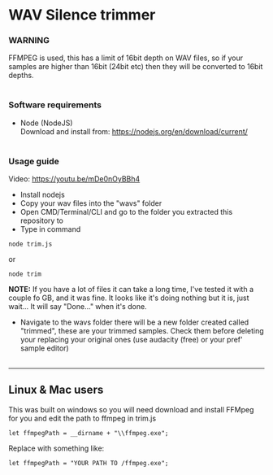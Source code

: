 # <b>WAV Silence trimmer</b>

### <b>WARNING</b>
FFMPEG is used, this has a limit of 16bit depth on WAV files, so if your samples are higher than 16bit (24bit etc) then they will be converted to 16bit depths.
<br><br>


### <b>Software requirements</b>
- Node (NodeJS)<br>
Download and install from: 
https://nodejs.org/en/download/current/
<br><br>


### <b>Usage guide</b>

Video: https://youtu.be/mDe0nOyBBh4


- Install nodejs
- Copy your wav files into the "wavs" folder
- Open CMD/Terminal/CLI and go to the folder you extracted this repository to
- Type in command
```
node trim.js
```
or 
```
node trim
```
<b>NOTE:</b> If you have a lot of files it can take a long time, I've tested it with a couple fo GB, and it was fine. It looks like it's doing nothing but it is, just wait... It will say "Done..." when it's done.

- Navigate to the wavs folder there will be a new folder created called "trimmed", these are your trimmed samples. Check them before deleting your replacing your original ones (use audacity (free) or your pref' sample editor)
<br><br>
<hr>


## <b>Linux & Mac users</b>

This was built on windows so you will need download and install FFMpeg for you and edit the path to ffmpeg in trim.js
```
let ffmpegPath = __dirname + "\\ffmpeg.exe";
```
Replace with something like:
```
let ffmpegPath = "YOUR PATH TO /ffmpeg.exe";
```